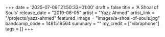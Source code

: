 +++
date = '2025-07-09T21:50:33+01:00'
draft = false
title = 'A Shoal of Souls'
release_date = "2019-06-05"
artist = "Yazz Ahmed"
artist_link = "/projects/yazz-ahmed"
featured_image = "images/a-shoal-of-souls.jpg"
bandcamp_code = 1481519564
summary = ""
my_credit = ["vibraphone"]
tags = []
+++
